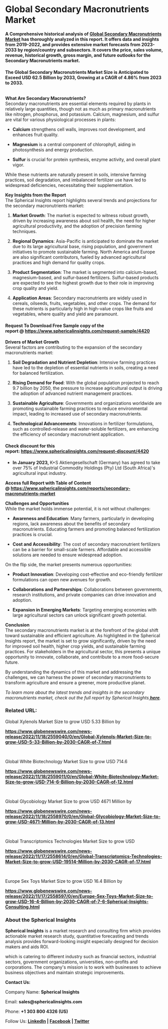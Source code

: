 <h1 class="news-post-title">Global Secondary Macronutrients Market</h1>
<p><strong>A Comprehensive historical analysis of&nbsp;<a href="https://www.sphericalinsights.com/reports/secondary-macronutrients-market" target="_blank" rel="noreferrer noopener">Global Secondary Macronutrients Market</a>&nbsp;has thoroughly analyzed in this report. It offers data and insights from 2019-2022, and provides extensive market forecasts from 2023-2033 by region/country and subsectors. It covers the price, sales volume, revenue, historical growth, gross margin, and future outlooks for the Secondary Macronutrients market.</strong></p>
<h4><strong>The Global Secondary Macronutrients Market Size is Anticipated to Exceed USD 62.5 Billion by 2033, Growing at a CAGR of 4.86% from 2023 to 2033.</strong></h4>
<p><strong><img src="https://www.sphericalinsights.com/images/rd/global-secondary-macronutrients-market.png" alt="" /></strong></p>
<p><strong>What Are Secondary Macronutrients?</strong><br />Secondary macronutrients are essential elements required by plants in relatively large quantities, though not as much as primary macronutrients like nitrogen, phosphorus, and potassium. Calcium, magnesium, and sulfur are vital for various physiological processes in plants:</p>
<ul>
<li>
<p><strong>Calcium</strong>&nbsp;strengthens cell walls, improves root development, and enhances fruit quality.</p>
</li>
<li>
<p><strong>Magnesium</strong>&nbsp;is a central component of chlorophyll, aiding in photosynthesis and energy production.</p>
</li>
<li>
<p><strong>Sulfur</strong>&nbsp;is crucial for protein synthesis, enzyme activity, and overall plant vigor.</p>
</li>
</ul>
<p>While these nutrients are naturally present in soils, intensive farming practices, soil degradation, and imbalanced fertilizer use have led to widespread deficiencies, necessitating their supplementation.</p>
<p><strong>Key Insights from the Report</strong><br />The Spherical Insights report highlights several trends and projections for the secondary macronutrients market:</p>
<ol>
<li>
<p><strong>Market Growth</strong>: The market is expected to witness robust growth, driven by increasing awareness about soil health, the need for higher agricultural productivity, and the adoption of precision farming techniques.</p>
</li>
<li>
<p><strong>Regional Dynamics</strong>: Asia-Pacific is anticipated to dominate the market due to its large agricultural base, rising population, and government initiatives to promote sustainable farming. North America and Europe are also significant contributors, fueled by advanced agricultural practices and high demand for quality crops.</p>
</li>
<li>
<p><strong>Product Segmentation</strong>: The market is segmented into calcium-based, magnesium-based, and sulfur-based fertilizers. Sulfur-based products are expected to see the highest growth due to their role in improving crop quality and yield.</p>
</li>
<li>
<p><strong>Application Areas</strong>: Secondary macronutrients are widely used in cereals, oilseeds, fruits, vegetables, and other crops. The demand for these nutrients is particularly high in high-value crops like fruits and vegetables, where quality and yield are paramount.</p>
</li>
</ol>
<h4>Request To Download Free Sample copy of the report&nbsp;@&nbsp;<a href="https://www.sphericalinsights.com/request-sample/4420">https://www.sphericalinsights.com/request-sample/4420</a></h4>
<p><strong>Drivers of Market Growth</strong><br />Several factors are contributing to the expansion of the secondary macronutrients market:</p>
<ol>
<li>
<p><strong>Soil Degradation and Nutrient Depletion</strong>: Intensive farming practices have led to the depletion of essential nutrients in soils, creating a need for balanced fertilization.</p>
</li>
<li>
<p><strong>Rising Demand for Food</strong>: With the global population projected to reach 9.7 billion by 2050, the pressure to increase agricultural output is driving the adoption of advanced nutrient management practices.</p>
</li>
<li>
<p><strong>Sustainable Agriculture</strong>: Governments and organizations worldwide are promoting sustainable farming practices to reduce environmental impact, leading to increased use of secondary macronutrients.</p>
</li>
<li>
<p><strong>Technological Advancements</strong>: Innovations in fertilizer formulations, such as controlled-release and water-soluble fertilizers, are enhancing the efficiency of secondary macronutrient application.</p>
</li>
</ol>
<h4>Check discount for this report:&nbsp;<a href="https://www.sphericalinsights.com/request-discount/4420">https://www.sphericalinsights.com/request-discount/4420</a></h4>
<ul>
<li><strong>In January 2023,&nbsp;</strong>K+S Aktiengesellschaft (Germany) has agreed to take over 75% of Industrial Commodity Holdings (Pty) Ltd (South Africa)'s agricultural input industry.</li>
</ul>
<p><strong>Access full Report with Table of Content @&nbsp;<a href="https://www.sphericalinsights.com/reports/secondary-macronutrients-market">https://www.sphericalinsights.com/reports/secondary-macronutrients-market</a>&nbsp;</strong></p>
<p><strong>Challenges and Opportunities</strong><br />While the market holds immense potential, it is not without challenges:</p>
<ul>
<li>
<p><strong>Awareness and Education</strong>: Many farmers, particularly in developing regions, lack awareness about the benefits of secondary macronutrients. Educating farmers and promoting balanced fertilization practices is crucial.</p>
</li>
<li>
<p><strong>Cost and Accessibility</strong>: The cost of secondary macronutrient fertilizers can be a barrier for small-scale farmers. Affordable and accessible solutions are needed to ensure widespread adoption.</p>
</li>
</ul>
<p>On the flip side, the market presents numerous opportunities:</p>
<ul>
<li>
<p><strong>Product Innovation</strong>: Developing cost-effective and eco-friendly fertilizer formulations can open new avenues for growth.</p>
</li>
<li>
<p><strong>Collaborations and Partnerships</strong>: Collaborations between governments, research institutions, and private companies can drive innovation and adoption.</p>
</li>
<li>
<p><strong>Expansion in Emerging Markets</strong>: Targeting emerging economies with large agricultural sectors can unlock significant growth potential.</p>
</li>
</ul>
<p><strong>Conclusion</strong><br />The secondary macronutrients market is at the forefront of the global shift toward sustainable and efficient agriculture. As highlighted in the Spherical Insights report, the market is set to grow significantly, driven by the need for improved soil health, higher crop yields, and sustainable farming practices. For stakeholders in the agricultural sector, this presents a unique opportunity to innovate, collaborate, and contribute to a more food-secure future.</p>
<p>By understanding the dynamics of this market and addressing the challenges, we can harness the power of secondary macronutrients to transform agriculture and ensure a greener, more productive planet.</p>
<p><em>To learn more about the latest trends and insights in the secondary macronutrients market, check out the full report by Spherical Insights<a href="https://www.sphericalinsights.com/reports/secondary-macronutrients-market" target="_blank" rel="noreferrer noopener">&nbsp;<strong>here</strong></a>.</em></p>
<h3><strong>Related URL:</strong></h3>
<p>Global Xylenols Market Size to grow USD 5.33 Billion by</p>
<p><strong><a href="https://www.globenewswire.com/news-release/2022/11/18/2559040/0/en/Global-Xylenols-Market-Size-to-grow-USD-5-33-Billion-by-2030-CAGR-of-7.html">https://www.globenewswire.com/news-release/2022/11/18/2559040/0/en/Global-Xylenols-Market-Size-to-grow-USD-5-33-Billion-by-2030-CAGR-of-7.html</a>&nbsp;</strong></p>
<p>&nbsp;</p>
<p>Global White Biotechnology Market Size to grow USD 714.6</p>
<p><strong><a href="https://www.globenewswire.com/news-release/2022/11/18/2559011/0/en/Global-White-Biotechnology-Market-Size-to-grow-USD-714-6-Billion-by-2030-CAGR-of-12.html">https://www.globenewswire.com/news-release/2022/11/18/2559011/0/en/Global-White-Biotechnology-Market-Size-to-grow-USD-714-6-Billion-by-2030-CAGR-of-12.html</a>&nbsp;</strong></p>
<p>&nbsp;</p>
<p>Global Glycobiology Market Size to grow USD 4671 Million by</p>
<p><strong><a href="https://www.globenewswire.com/news-release/2022/11/18/2558970/0/en/Global-Glycobiology-Market-Size-to-grow-USD-4671-Million-by-2030-CAGR-of-13.html">https://www.globenewswire.com/news-release/2022/11/18/2558970/0/en/Global-Glycobiology-Market-Size-to-grow-USD-4671-Million-by-2030-CAGR-of-13.html</a>&nbsp;</strong></p>
<p>&nbsp;</p>
<p>Global Transcriptomics Technologies Market Size to grow USD</p>
<p><strong><a href="https://www.globenewswire.com/news-release/2022/11/17/2558614/0/en/Global-Transcriptomics-Technologies-Market-Size-to-grow-USD-19514-Million-by-2030-CAGR-of-17.html">https://www.globenewswire.com/news-release/2022/11/17/2558614/0/en/Global-Transcriptomics-Technologies-Market-Size-to-grow-USD-19514-Million-by-2030-CAGR-of-17.html</a>&nbsp;</strong></p>
<p>&nbsp;</p>
<p>Europe Sex Toys Market Size to grow USD 16.4 Billion by</p>
<p><strong><a href="https://www.globenewswire.com/news-release/2022/11/17/2558597/0/en/Europe-Sex-Toys-Market-Size-to-grow-USD-16-4-Billion-by-2030-CAGR-of-7-6-Spherical-Insights-Consulting.html">https://www.globenewswire.com/news-release/2022/11/17/2558597/0/en/Europe-Sex-Toys-Market-Size-to-grow-USD-16-4-Billion-by-2030-CAGR-of-7-6-Spherical-Insights-Consulting.html</a>&nbsp;</strong></p>
<h3><strong>About the Spherical Insights</strong></h3>
<p><strong>Spherical Insights</strong>&nbsp;is a market research and consulting firm which provides actionable market research study, quantitative forecasting and trends analysis provides forward-looking insight especially designed for decision makers and aids ROI.</p>
<p>which is catering to different industry such as financial sectors, industrial sectors, government organizations, universities, non-profits and corporations. The company's mission is to work with businesses to achieve business objectives and maintain strategic improvements.</p>
<p><strong>Contact Us:</strong></p>
<p>Company Name:&nbsp;<strong>Spherical Insights</strong></p>
<p>Email:&nbsp;<strong>sales@sphericalinsights.com</strong></p>
<p>Phone:&nbsp;<strong>+1 303 800 4326 (US)</strong></p>
<p>Follow Us:&nbsp;<strong><a href="https://www.linkedin.com/company/spherical-insight/"><u>LinkedIn</u></a>&nbsp;|&nbsp;<a href="https://www.facebook.com/sphericalinsights22"><u>Facebook</u></a>&nbsp;|&nbsp;<a href="https://twitter.com/SInsights_US"><u>Twitter</u></a></strong></p>
